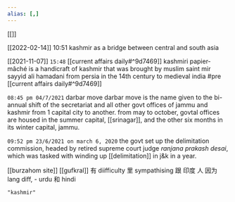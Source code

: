 ```yaml
---
alias: [,]
---
```

[[]]

[[2022-02-14]] 10:51
kashmir as a bridge between central and south asia

[[2021-11-07]] `15:48`
[[current affairs daily#^9d7469]]
kashmiri papier-mâché is a handicraft of kashmir that was brought by muslim saint mir sayyid ali hamadani from persia in the 14th century to medieval india #pre 
[[current affairs daily#^9d7469]]

`08:45 pm 04/7/2021`
darbar move
darbar move is the name given to the bi-annual shift of the secretariat and all other govt offices of jammu and kashmir from 1 capital city to another. from may to october, govtal offices are housed in the summer capital, [[srinagar]], and the other six months in its winter capital, jammu.

`09:52 pm 23/6/2021 on march 6, 2020`
the govt set up the delimitation commission, headed by retired supreme court judge *ranjana prakash desai*, which was tasked with winding up [[delimitation]] in j&k in a year.

[[burzahom site]]
[[gufkral]]
有 diifficulty 里 sympathising 跟 印度 人 因为 lang diff, - urdu 和 hindi
```query
"kashmir"
```